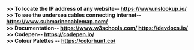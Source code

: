 <b>>> To locate the IP address of any website-- https://www.nslookup.io/ </b> <br>
<b>>> To see the undersea cables connecting internet-- https://www.submarinecablemap.com/</b> <br>
<b>>> Documentation-- https://www.w3schools.com/  https://devdocs.io/</b><br>
<b>>> Codepen-- https://codepen.io/ </b><br>
<b>>> Colour Palettes -- https://colorhunt.co/
 

